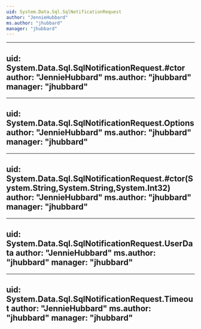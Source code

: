 ```yaml
---
uid: System.Data.Sql.SqlNotificationRequest
author: "JennieHubbard"
ms.author: "jhubbard"
manager: "jhubbard"
---
```


---
uid: System.Data.Sql.SqlNotificationRequest.#ctor
author: "JennieHubbard"
ms.author: "jhubbard"
manager: "jhubbard"
---

---
uid: System.Data.Sql.SqlNotificationRequest.Options
author: "JennieHubbard"
ms.author: "jhubbard"
manager: "jhubbard"
---

---
uid: System.Data.Sql.SqlNotificationRequest.#ctor(System.String,System.String,System.Int32)
author: "JennieHubbard"
ms.author: "jhubbard"
manager: "jhubbard"
---

---
uid: System.Data.Sql.SqlNotificationRequest.UserData
author: "JennieHubbard"
ms.author: "jhubbard"
manager: "jhubbard"
---

---
uid: System.Data.Sql.SqlNotificationRequest.Timeout
author: "JennieHubbard"
ms.author: "jhubbard"
manager: "jhubbard"
---
